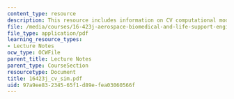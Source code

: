 ```yaml
---
content_type: resource
description: This resource includes information on CV computational model.
file: /media/courses/16-423j-aerospace-biomedical-and-life-support-engineering-spring-2006/97a9ee83234565f1d89efea03060566f_16423j_cv_sim.pdf
file_type: application/pdf
learning_resource_types:
- Lecture Notes
ocw_type: OCWFile
parent_title: Lecture Notes
parent_type: CourseSection
resourcetype: Document
title: 16423j_cv_sim.pdf
uid: 97a9ee83-2345-65f1-d89e-fea03060566f
---
```

